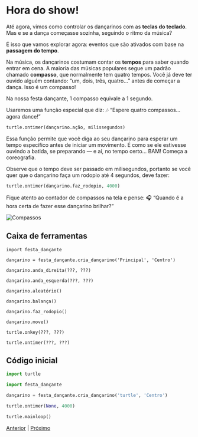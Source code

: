 # Hora do show!

Até agora, vimos como controlar os dançarinos com as **teclas do teclado**.
Mas e se a dança começasse sozinha, seguindo o ritmo da música?

É isso que vamos explorar agora: eventos que são ativados com base na
**passagem do tempo**.

Na música, os dançarinos costumam contar os **tempos** para saber quando
entrar em cena. A maioria das músicas populares segue um padrão chamado
**compasso**, que normalmente tem quatro tempos. Você já deve ter ouvido alguém contando: “um, dois, três, quatro…” antes de começar a dança. Isso é um compasso!

Na nossa festa dançante, 1 compasso equivale a 1 segundo.

Usaremos uma função especial que diz:
🎶 “Espere quatro compassos… agora dance!”

```python
turtle.ontimer(dançarino.ação, milissegundos)
```

Essa função permite que você diga ao seu dançarino para esperar um tempo específico antes de iniciar um movimento. É como se ele estivesse ouvindo a batida, se preparando — e aí, no tempo certo… BAM! Começa a coreografia.

Observe que o tempo deve ser passado em milisegundos, portanto se você quer que o 
dançarino faça um rodopio até 4 segundos, deve fazer:

```python
turtle.ontimer(dançarino.faz_rodopio, 4000)
```

Fique atento ao contador de compassos na tela e pense:
🎧 “Quando é a hora certa de fazer esse dançarino brilhar?”

![Compassos](05_compassos.gif "Compassos")


## Caixa de ferramentas

`import festa_dançante`

`dançarino = festa_dançante.cria_dançarino('Principal', 'Centro')`

`dançarino.anda_direita(???, ???)`

`dançarino.anda_esquerda(???, ???)`

`dançarino.aleatório()`

`dançarino.balança()`

`dançarino.faz_rodopio()`

`dançarino.move()`

`turtle.onkey(???, ???)`

`turtle.ontimer(???, ???)`


## Código inicial

```python
import turtle

import festa_dançante

dançarino = festa_dançante.cria_dançarino('turtle', 'Centro')

turtle.ontimer(None, 4000)

turtle.mainloop()
```

[Anterior](04_dois_dançarinos.md) | [Próximo](06_vamos_curtir.md)
